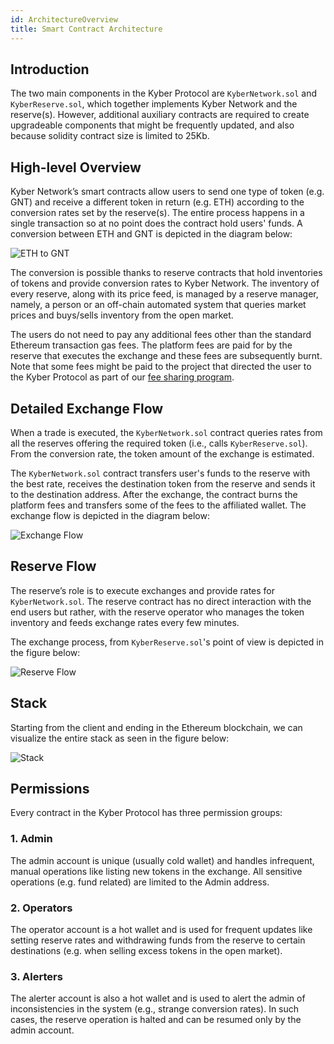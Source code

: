 ```yaml
---
id: ArchitectureOverview
title: Smart Contract Architecture
---
```

## Introduction

The two main components in the Kyber Protocol are `KyberNetwork.sol` and `KyberReserve.sol`, which together implements Kyber Network and the reserve(s). However, additional auxiliary contracts are required to create upgradeable components that might be frequently updated, and also because solidity contract size is limited to 25Kb.

## High-level Overview

Kyber Network’s smart contracts allow users to send one type of token (e.g. GNT) and receive a different token in return (e.g. ETH) according to the conversion rates set by the reserve(s). The entire process happens in a single transaction so at no point does the contract hold users' funds. A conversion between ETH and GNT is depicted in the diagram below:

![ETH to GNT](/uploads/high-level-1.png "ETH to GNT")

The conversion is possible thanks to reserve contracts that hold inventories of tokens and provide conversion rates to Kyber Network. The inventory of every reserve, along with its price feed, is managed by a reserve manager, namely, a person or an off-chain automated system that queries market prices and buys/sells inventory from the open market.

The users do not need to pay any additional fees other than the standard Ethereum transaction gas fees. The platform fees are paid for by the reserve that executes the exchange and these fees are subsequently burnt. Note that some fees might be paid to the project that directed the user to the Kyber Protocol as part of our [fee sharing program](guide-feesharing.md).

## Detailed Exchange Flow

When a trade is executed, the `KyberNetwork.sol` contract queries rates from all the reserves offering the required token (i.e., calls `KyberReserve.sol`). From the conversion rate, the token amount of the exchange is estimated.

The `KyberNetwork.sol` contract transfers user's funds to the reserve with the best rate, receives the destination token from the reserve and sends it to the destination address. After the exchange, the contract burns the platform fees and transfers some of the fees to the affiliated wallet. The exchange flow is depicted in the diagram below:

![Exchange Flow](/uploads/high-level-2.png "Exchange Flow")

## Reserve Flow

The reserve’s role is to execute exchanges and provide rates for `KyberNetwork.sol`. The reserve contract has no direct interaction with the end users but rather, with the reserve operator who manages the token inventory and feeds exchange rates every few minutes.

The exchange process, from `KyberReserve.sol`'s point of view is depicted in the figure below:

![Reserve Flow](/uploads/high-level-3.png "Reserve Flow")

## Stack

Starting from the client and ending in the Ethereum blockchain, we can visualize the entire stack as seen in the figure below:

![Stack](/uploads/high-level-4.png "Stack")

## Permissions

Every contract in the Kyber Protocol has three permission groups:

### 1. Admin
The admin account is unique (usually cold wallet) and handles infrequent, manual operations like listing new tokens in the exchange. All sensitive operations (e.g. fund related) are limited to the Admin address.

### 2. Operators
The operator account is a hot wallet and is used for frequent updates like setting reserve rates and withdrawing funds from the reserve to certain destinations (e.g. when selling excess tokens in the open market).

### 3. Alerters
The alerter account is also a hot wallet and is used to alert the admin of inconsistencies in the system (e.g., strange conversion rates). In such cases, the reserve operation is halted and can be resumed only by the admin account.
